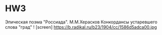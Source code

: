 # HW3
Эпическая поэма "Россиада". М.М.Херасков
Конкордансы устаревшего слова "град"
! [screen] https://b.radikal.ru/b23/1904/cc/1586d5adca00.jpg

